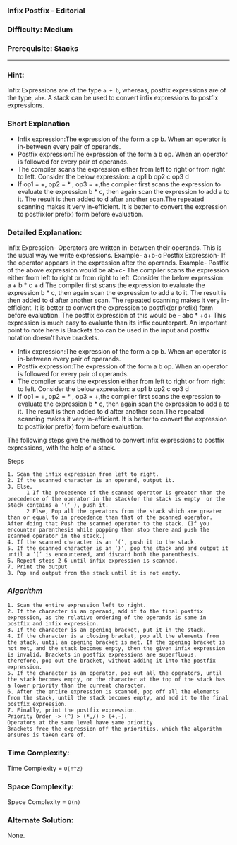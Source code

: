 ### **Infix Postfix - Editorial**
### **Difficulty**: Medium
### **Prerequisite: Stacks**
---
### **Hint:**
Infix Expressions are of the type `a + b`, whereas, postfix expressions are of the type, `ab+`. A stack can be used to convert infix expressions to postfix expressions.

### **Short Explanation**
* Infix expression:The expression of the form a op b. When an operator is in-between every pair of operands.
* Postfix expression:The expression of the form a b op. When an operator is followed for every pair of operands.
* The compiler scans the expression either from left to right or from right to left. Consider the below expression: 
				a op1 b op2 c op3 d 
* If op1 = +, op2 = * , op3 = +,the compiler first scans the expression to evaluate the expression b * c, then again scan the expression to add a to it. The result is then added to d after another scan.The repeated scanning makes it very in-efficient. It is better to convert the expression to postfix(or prefix) form before evaluation.


### **Detailed Explanation**:
Infix Expression- Operators are written in-between their operands. This is the usual way we write expressions.
Example- a+b-c
Postfix Expression- If the operator appears in the expression after the operands.
Example- Postfix of the above expression would be ab+c-
The compiler scans the expression either from left to right or from right to left.
Consider the below expression: a + b * c + d
The compiler first scans the expression to evaluate the expression b * c, then again scan the expression to add a to it. The result is then added to d after another scan.
The repeated scanning makes it very in-efficient. It is better to convert the expression to postfix(or prefix) form before evaluation.
The postfix expression of this would be - abc * +d+
This expression is much easy to evaluate than its infix counterpart.
An important point to note here is Brackets too can be used in the input and postfix notation doesn't have brackets.
* Infix expression:The expression of the form a op b. When an operator is in-between every pair of operands.
* Postfix expression:The expression of the form a b op. When an operator is followed for every pair of operands.
* The compiler scans the expression either from left to right or from right to left. Consider the below expression: 
				a op1 b op2 c op3 d 
* If op1 = +, op2 = * , op3 = +,the compiler first scans the expression to evaluate the expression b * c, then again scan the expression to add a to it. The result is then added to d after another scan.The repeated scanning makes it very in-efficient. It is better to convert the expression to postfix(or prefix) form before evaluation.

The following steps give the method to convert infix expressions to postfix expressions, with the help of a stack.

Steps

	1. Scan the infix expression from left to right. 
	2. If the scanned character is an operand, output it. 
	3. Else, 
	      1 If the precedence of the scanned operator is greater than the precedence of the operator in the stack(or the stack is empty  or the stack contains a ‘(‘ ), push it. 
	      2 Else, Pop all the operators from the stack which are greater than or equal to in precedence than that of the scanned operator. After doing that Push the scanned operator to the stack. (If you encounter parenthesis while popping then stop there and push the scanned operator in the stack.) 
	4. If the scanned character is an ‘(‘, push it to the stack. 
	5. If the scanned character is an ‘)’, pop the stack and and output it until a ‘(‘ is encountered, and discard both the parenthesis. 
	6. Repeat steps 2-6 until infix expression is scanned. 
	7. Print the output 
	8. Pop and output from the stack until it is not empty.

### *Algorithm*
	1. Scan the entire expression left to right. 
	2. If the character is an operand, add it to the final postfix expression, as the relative ordering of the operands is same in postfix and infix expression.
	3. If the character is an opening bracket, put it in the stack. 
	4. If the character is a closing bracket, pop all the elements from the stack, until an opening bracket is met. If the opening bracket is not met, and the stack becomes empty, then the given infix expression is invalid. Brackets in postfix expressions are superfluous, therefore, pop out the bracket, without adding it into the postfix expression.
	5. If the character is an operator, pop out all the operators, until the stack becomes empty, or the character at the top of the stack has a lower priority than the current character. 
	6. After the entire expression is scanned, pop off all the elements from the stack, until the stack becomes empty, and add it to the final postfix expression. 
	7. Finally, print the postfix expression. 
	Priority Order -> (^) > (*,/) > (+,-).
	Operators at the same level have same priority. 
	Brackets free the expression off the priorities, which the algorithm ensures is taken care of. 


### **Time Complexity**:
Time Complexity = `O(n^2)`
### **Space Complexity**:
Space Complexity = `O(n)`

### **Alternate Solution**:
None.
